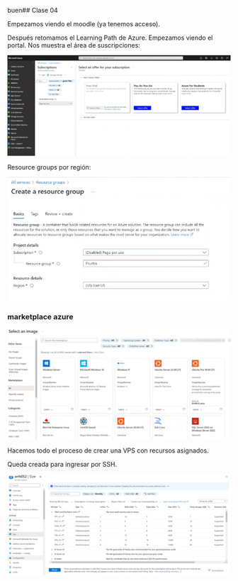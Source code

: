 buen## Clase 04

Empezamos viendo el moodle (ya tenemos acceso).

Después retomamos el Learning Path de Azure. Empezamos viendo el portal. Nos muestra el área de suscripciones:

![](./224-assets/ppt-26-nube.png)

Resource groups por región:

![](./224-assets/ppt-27-nube.png)

### marketplace azure

![](./224-assets/ppt-28-nube.png)

Hacemos todo el proceso de crear una VPS con recursos asignados.

Queda creada para ingresar por SSH.

![](./224-assets/ppt-29-nube.png)

